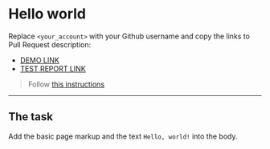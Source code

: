 # Hello world
Replace `<your_account>` with your Github username and copy the links to Pull Request description:
- [DEMO LINK](https://HennadiiKupr.github.io/layout_hello-world/)
- [TEST REPORT LINK](https://HennadiiKupr.github.io/layout_hello-world/report/html_report/)

> Follow [this instructions](https://mate-academy.github.io/layout_task-guideline/#how-to-solve-the-layout-tasks-on-github)
___

## The task
Add the basic page markup and the text `Hello, world!` into the body.

